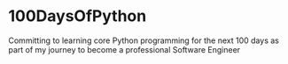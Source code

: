 # 100DaysOfPython
Committing to learning core Python programming for the next 100 days as part of my journey to become a professional Software Engineer
